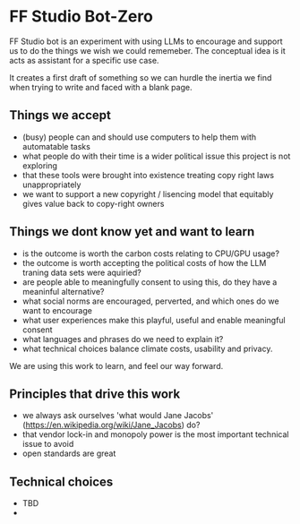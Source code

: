 # FF Studio Bot-Zero

FF Studio bot is an experiment with using LLMs to encourage and support us to do the things we wish we could rememeber. The conceptual idea is it acts as assistant for a specific use case.

It creates a first draft of something so we can hurdle the inertia we find when trying to write and faced with a blank page.

## Things we accept
- (busy) people can and should use computers to help them with automatable tasks
- what people do with their time is a wider political issue this project is not exploring
- that these tools were brought into existence treating copy right laws unappropriately
- we want to support a new copyright / lisencing model that equitably gives value back to copy-right owners

## Things we dont know yet and want to learn
- is the outcome is worth the carbon costs relating to CPU/GPU usage?
- the outcome is worth accepting the political costs of how the LLM traning data sets were aquiried?
- are people able to meaningfully consent to using this, do they have a meaninful alternative?
- what social norms are encouraged, perverted, and which ones do we want to encourage
- what user experiences make this playful, useful and enable meaningful consent
- what languages and phrases do we need to explain it?
- what technical choices balance climate costs, usability and privacy.

We are using this work to learn, and feel our way forward.

## Principles that drive this work
- we always ask ourselves 'what would Jane Jacobs' (https://en.wikipedia.org/wiki/Jane_Jacobs) do?
- that vendor lock-in and monopoly power is the most important technical issue to avoid
- open standards are great

## Technical choices
- TBD
- 
